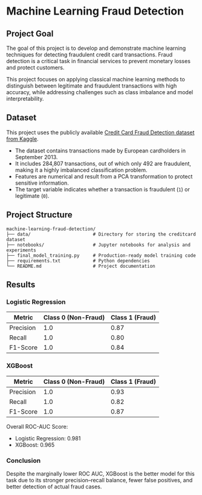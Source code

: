 # Machine Learning Fraud Detection

## Project Goal

The goal of this project is to develop and demonstrate machine learning techniques for detecting fraudulent credit card transactions. Fraud detection is a critical task in financial services to prevent monetary losses and protect customers.

This project focuses on applying classical machine learning methods to distinguish between legitimate and fraudulent transactions with high accuracy, while addressing challenges such as class imbalance and model interpretability.

## Dataset

This project uses the publicly available [Credit Card Fraud Detection dataset from Kaggle](https://www.kaggle.com/datasets/mlg-ulb/creditcardfraud).

- The dataset contains transactions made by European cardholders in September 2013.
- It includes 284,807 transactions, out of which only 492 are fraudulent, making it a highly imbalanced classification problem.
- Features are numerical and result from a PCA transformation to protect sensitive information.
- The target variable indicates whether a transaction is fraudulent (`1`) or legitimate (`0`).

## Project Structure

```
machine-learning-fraud-detection/
├── data/                       # Directory for storing the creditcard dataset
├── notebooks/                  # Jupyter notebooks for analysis and experiments
├── final_model_training.py     # Production-ready model training code
├── requirements.txt            # Python dependencies
└── README.md                   # Project documentation
```

## Results

### Logistic Regression

| Metric | Class 0 (Non-Fraud) | Class 1 (Fraud) |
|--------|---------------------|---------------------|
| Precision | 1.0 | 0.87 |
| Recall | 1.0 | 0.80 |
| F1-Score | 1.0 | 0.84 |

### XGBoost

| Metric | Class 0 (Non-Fraud) | Class 1 (Fraud) |
|--------|---------------------|---------------------|
| Precision | 1.0 | 0.93 |
| Recall | 1.0 | 0.82 |
| F1-Score | 1.0 | 0.87 |

Overall ROC-AUC Score:
- Logistic Regression: 0.981
- XGBoost: 0.965

### Conclusion

Despite the marginally lower ROC AUC, XGBoost is the better model for this task due to its stronger precision–recall balance, fewer false positives, and better detection of actual fraud cases.